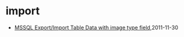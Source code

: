 # import
* [MSSQL Export/Import Table Data with image type field](/2011/2011-11-30-mssql-exportimport-table-data-with-image-type-field),2011-11-30

